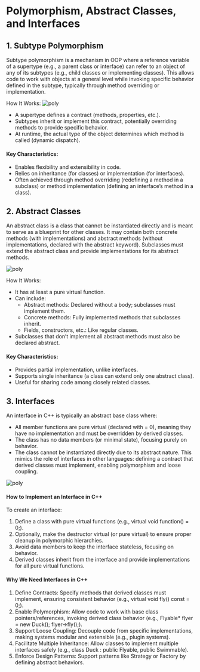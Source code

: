 # Polymorphism, Abstract Classes, and Interfaces
## 1. Subtype Polymorphism

Subtype polymorphism is a mechanism in OOP where a reference variable of a supertype (e.g., a parent class or interface) can refer to an object of any of its subtypes (e.g., child classes or implementing classes). This allows code to work with objects at a general level while invoking specific behavior defined in the subtype, typically through method overriding or implementation.

How It Works:
![poly](https://media.discordapp.net/attachments/1102948634493984769/1363202050825126039/Polymorphism_Abstract_Classes_and_Interfaces_-_visual_selection.png?ex=6831ff57&is=6830add7&hm=06f597feff7fccba24306f3033f7ed5e34372378ad265b5bdaaf69fd8cf69f29&=&format=webp&quality=lossless&width=1416&height=912)

* A supertype defines a contract (methods, properties, etc.).
* Subtypes inherit or implement this contract, potentially overriding methods to provide specific behavior.
* At runtime, the actual type of the object determines which method is called (dynamic dispatch).

#### Key Characteristics:

* Enables flexibility and extensibility in code.
* Relies on inheritance (for classes) or implementation (for interfaces).
* Often achieved through method overriding (redefining a method in a subclass) or method implementation (defining an interface’s method in a class).

## 2. Abstract Classes

An abstract class is a class that cannot be instantiated directly and is meant to serve as a blueprint for other classes. It may contain both concrete methods (with implementations) and abstract methods (without implementations, declared with the abstract keyword). Subclasses must extend the abstract class and provide implementations for its abstract methods.

![poly](https://media.discordapp.net/attachments/1102948634493984769/1363202050275545230/Polymorphism_Abstract_Classes_and_Interfaces_-_visual_selection_1.png?ex=6831ff57&is=6830add7&hm=7ae4be18c75ed636c829c68d4f782438a16ecfe866126f4f5e15b46d56cefba4&=&format=webp&quality=lossless&width=1704&height=794)

How It Works:
* It has at least a pure virtual function.
* Can include:
  * Abstract methods: Declared without a body; subclasses must implement them.
  * Concrete methods: Fully implemented methods that subclasses inherit.
  * Fields, constructors, etc.: Like regular classes.
* Subclasses that don’t implement all abstract methods must also be declared abstract.

#### Key Characteristics:

* Provides partial implementation, unlike interfaces.
* Supports single inheritance (a class can extend only one abstract class).
* Useful for sharing code among closely related classes.

## 3. Interfaces
An interface in C++ is typically an abstract base class where:

* All member functions are pure virtual (declared with = 0), meaning they have no implementation and must be overridden by derived classes.
* The class has no data members (or minimal state), focusing purely on behavior.
* The class cannot be instantiated directly due to its abstract nature.
This mimics the role of interfaces in other languages: defining a contract that derived classes must implement, enabling polymorphism and loose coupling.

![poly](https://media.discordapp.net/attachments/1102948634493984769/1363207322108956763/Polymorphism_Abstract_Classes_and_Interfaces_-_visual_selection_3.png?ex=68320440&is=6830b2c0&hm=e6738c694332f6b3a9318fe07cae44025c9c1bb5abfbc4edd3d46a045f88e2d6&=&format=webp&quality=lossless&width=1632&height=1164)

#### How to Implement an Interface in C++
To create an interface:

1. Define a class with pure virtual functions (e.g., virtual void function() = 0;).
2. Optionally, make the destructor virtual (or pure virtual) to ensure proper cleanup in polymorphic hierarchies.
3. Avoid data members to keep the interface stateless, focusing on behavior.
4. Derived classes inherit from the interface and provide implementations for all pure virtual functions.

#### Why We Need Interfaces in C++

1. Define Contracts: Specify methods that derived classes must implement, ensuring consistent behavior (e.g., virtual void fly() const = 0;).
2. Enable Polymorphism: Allow code to work with base class pointers/references, invoking derived class behavior (e.g., Flyable* flyer = new Duck(); flyer->fly();).
3. Support Loose Coupling: Decouple code from specific implementations, making systems modular and extensible (e.g., plugin systems).
4. Facilitate Multiple Inheritance: Allow classes to implement multiple interfaces safely (e.g., class Duck : public Flyable, public Swimmable).
5. Enforce Design Patterns: Support patterns like Strategy or Factory by defining abstract behaviors.
